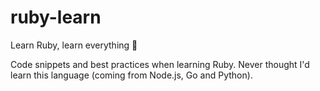 # ruby-learn
Learn Ruby, learn everything  🙌

Code snippets and best practices when learning Ruby. Never thought I'd learn this language (coming from Node.js, Go and Python).

